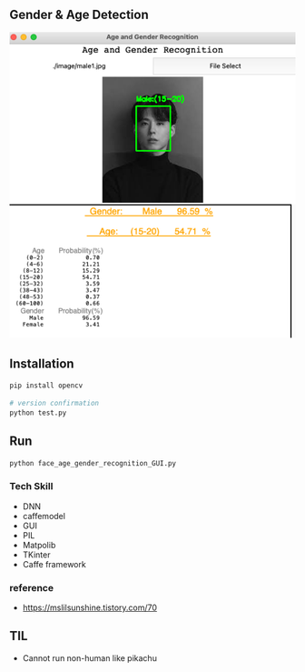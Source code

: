 ## Gender & Age Detection

![image-20231228220107291](./READMEassets/Photo.png)

## Installation

```python
pip install opencv
```

```python
# version confirmation
python test.py
```

## Run

```python
python face_age_gender_recognition_GUI.py
```

### Tech Skill

- DNN
- caffemodel
- GUI
- PIL
- Matpolib
- TKinter
- Caffe framework

### reference

- https://mslilsunshine.tistory.com/70

## TIL

- Cannot run non-human like pikachu
